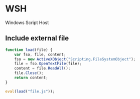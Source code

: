 # WSH

Windows Script Host

## Include external file

```js
function load(file) {
    var fso, file, content;
    fso = new ActiveXObject("Scripting.FileSystemObject");
    file = fso.OpenTextFile(file);
    content = file.ReadAll();
    file.Close();
    return content;
}

eval(load("file.js"));
```

